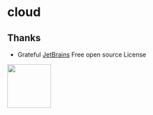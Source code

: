 # cloud

## Thanks

- Grateful [JetBrains](https://jb.gg/OpenSourceSupport) Free open source License

<a href="https://jb.gg/OpenSourceSupport"><img src="https://resources.jetbrains.com/storage/products/company/brand/logos/jb_beam.png" width="100" height="100" alt=""/></a>